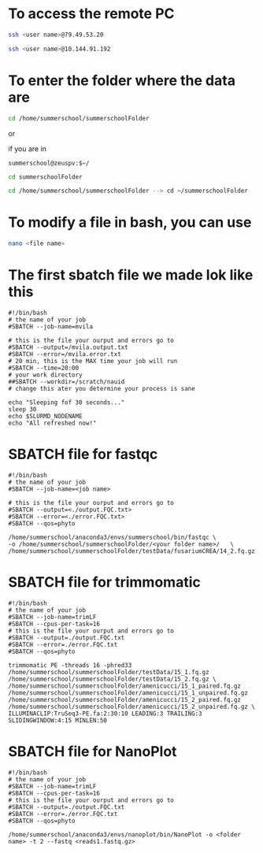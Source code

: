# To access the remote PC

```bash
ssh <user name>@79.49.53.20
```
```bash
ssh <user name>@10.144.91.192
```

# To enter the folder where the data are

```bash
cd /home/summerschool/summerschoolFolder
```

or 

if you are in 

```text
summerschool@zeuspv:$~/
```


```bash
cd summerschoolFolder
```

```bash
cd /home/summerschool/summerschoolFolder --> cd ~/summerschoolFolder
```

# To modify a file in bash, you can use

```bash
nano <file name>
```

# The first sbatch file we made lok like this

```text
#!/bin/bash
# the name of your job
#SBATCH --job-name=mvila

# this is the file your ourput and errors go to
#SBATCH --output=/mvila.output.txt
#SBATCH --error=/mvila.error.txt
# 20 min, this is the MAX time your job will run
#SBATCH --time=20:00
# your work directory
##SBATCH --workdir=/scratch/nauid
# change this ater you determine your process is sane

echo "Sleeping fof 30 seconds..."
sleep 30
echo $SLURMD_NODENAME
echo "All refreshed now!"
```

# SBATCH file for fastqc

```text
#!/bin/bash
# the name of your job
#SBATCH --job-name=<job name>

# this is the file your ourput and errors go to
#SBATCH --output=<./output.FQC.txt>
#SBATCH --error=<./error.FQC.txt>
#SBATCH --qos=phyto

/home/summerschool/anaconda3/envs/summerschool/bin/fastqc \
-o /home/summerschool/summerschoolFolder/<your folder name>/   \
/home/summerschool/summerschoolFolder/testData/fusariumCREA/14_2.fq.gz
```
# SBATCH file for trimmomatic

```text
#!/bin/bash
# the name of your job
#SBATCH --job-name=trimLF
#SBATCH --cpus-per-task=16
# this is the file your ourput and errors go to
#SBATCH --output=./output.FQC.txt
#SBATCH --error=./error.FQC.txt
#SBATCH --qos=phyto

trimmomatic PE -threads 16 -phred33 /home/summerschool/summerschoolFolder/testData/15_1.fq.gz /home/summerschool/summerschoolFolder/testData/15_2.fq.gz \
/home/summerschool/summerschoolFolder/amenicucci/15_1_paired.fq.gz /home/summerschool/summerschoolFolder/amenicucci/15_1_unpaired.fq.gz /home/summerschool/summerschoolFolder/amenicucci/15_2_paired.fq.gz /home/summerschool/summerschoolFolder/amenicucci/15_2_unpaired.fq.gz \
ILLUMINACLIP:TruSeq3-PE.fa:2:30:10 LEADING:3 TRAILING:3 SLIDINGWINDOW:4:15 MINLEN:50
```

# SBATCH file for NanoPlot

```text
#!/bin/bash
# the name of your job
#SBATCH --job-name=trimLF
#SBATCH --cpus-per-task=16
# this is the file your ourput and errors go to
#SBATCH --output=./output.FQC.txt
#SBATCH --error=./error.FQC.txt
#SBATCH --qos=phyto

/home/summerschool/anaconda3/envs/nanoplot/bin/NanoPlot -o <folder name> -t 2 --fastq <reads1.fastq.gz>
```